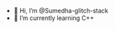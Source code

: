 - 👋 Hi, I’m @Sumedha-glitch-stack
- 🌱 I’m currently learning C++


<!---
Sumedha-glitch-stack/Sumedha-glitch-stack is a ✨ special ✨ repository because its `README.md` (this file) appears on your GitHub profile.
You can click the Preview link to take a look at your changes.
--->
